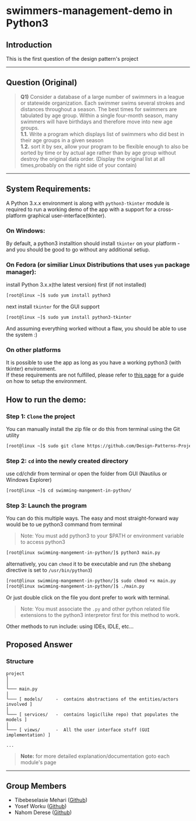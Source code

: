 # swimmers-management-demo in Python3

## Introduction
This is the first question of the design pattern's project

---
## Question (Original)
> **Q1)** Consider a database of a large number of swimmers in a league or statewide
organization. Each swimmer swims several strokes and distances throughout a season. The
best times for swimmers are tabulated by age group. Within a single four-month season,
many swimmers will have birthdays and therefore move into new age groups.<br/>
**1.1.** Write a program which displays list of swimmers who did best in their age groups
in a given season<br/>
**1.2.** sort it by sex, allow your program to be flexible enough to also be sorted by time
or by actual age rather than by age group without destroy the original data order.
(Display the original list at all times,probably on the right side of your contain)
---
## System Requirements:
A Python 3.x.x environment is along with `python3-tkinter` module is required to run a working demo of the app with a support for a cross-platform graphical user-interface(tkinter).
### On Windows:
By default, a python3 installtion should install `tkinter` on your platform - and you should be good to go without any additional setiup. 
### On Fedora (or similiar Linux Distributions that uses `yum` package manager):
install Python 3.x.x(the latest version) first (if not installed)
```bash
[root@linux ~]$ sudo yum install python3
```

next install `tkinter` for the GUI support
```bash
[root@linux ~]$ sudo yum install python3-tkinter
```
And assuming everything worked without a flaw, you should be able to use the system :)

### On other platforms
It is possible to use the app as long as you have a working python3 (with tkinter) environment. <br/>
If these requirements are not fulfilled, please refer to [this page](https://docs.python.org/3/using/unix.html#getting-and-installing-the-latest-version-of-python) for a guide on how to setup the environment.

## How to run the demo:
### Step 1: `Clone` the project
You can manually install the zip file or do this from terminal using the Git utility
```bash
[root@linux ~]$ sudo git clone https://github.com/Design-Patterns-Project-Group/swimming-mangement-in-python.git
```

### Step 2: `cd` into the newly created directory
use cd/chdir from terminal or open the folder from GUI (Nautilus or Windows Explorer)
```bash
[root@linux ~]$ cd swimming-mangement-in-python/
```

### Step 3: Launch the program
You can do this multiple ways.
The easy and most straight-forward way would be to ue python3 command from terminal
> Note: You must add python3 to your $PATH or environment variable to access python3
```bash
[root@linux swimming-mangement-in-python/]$ python3 main.py
```

alternatively, you can `chmod` it to be executable and run (the shebang directive is set to `/usr/bin/python3`)
```bash
[root@linux swimming-mangement-in-python/]$ sudo chmod +x main.py
[root@linux swimming-mangement-in-python/]$ ./main.py
```

Or just double click on the file you dont prefer to work with terminal.
> Note: You must associate the `.py` and other python related file extensions to the python3 interpretor first for this method to work.

Other methods to run include: using IDEs, IDLE, etc...
## Proposed Answer
### Structure
```
project
│
│
└─── main.py
│
└─── [ models/     -  contains abstractions of the entities/actors involved ]
│
└─── [ services/   -  contains logic(like repo) that populates the models ]
│
└─── [ views/      -  All the user interface stuff (GUI implementation) ]
 
...
```

> **Note:** for more detailed explanation/documentation goto each module's page 

---
## Group Members
* Tibebeselasie Mehari ([Github](https://github.com/TibebeJS))
* Yosef Worku ([Github](https://github.com/mozartofmath))
* Nahom Derese ([Github](https://github.com/NahomD))
